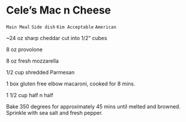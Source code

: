 # Cele’s Mac n Cheese

`Main Meal` `Side dish` `Kim Acceptable` `American`

~24 oz sharp cheddar cut into 1/2” cubes

8 oz provolone 

8 oz fresh mozzarella

1/2 cup shredded Parmesan 

1 box gluten free elbow macaroni, cooked for 8 mins. 

1 1/2 cup half n half

Bake 350 degrees for approximately 45 mins until melted and browned. Sprinkle with sea salt and fresh pepper. 
